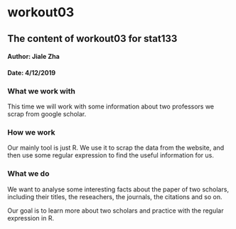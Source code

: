 # workout03

## The content of workout03 for stat133

#### Author: Jiale Zha
#### Date: 4/12/2019
  

### What we work with

<p>
This time we will work with some information about two professors we scrap from google scholar.
</p>

### How we work

<p>
Our mainly tool is just R. We use it to scrap the data from the website, and then use some regular expression to find the useful information for us.
</p>

### What we do

<p>
We want to analyse some interesting facts about the paper of two scholars, including their titles, the reseachers, the journals, the citations and so on. 
</p>

<p>
Our goal is to learn more about two scholars and practice with the regular expression in R.
</p>
